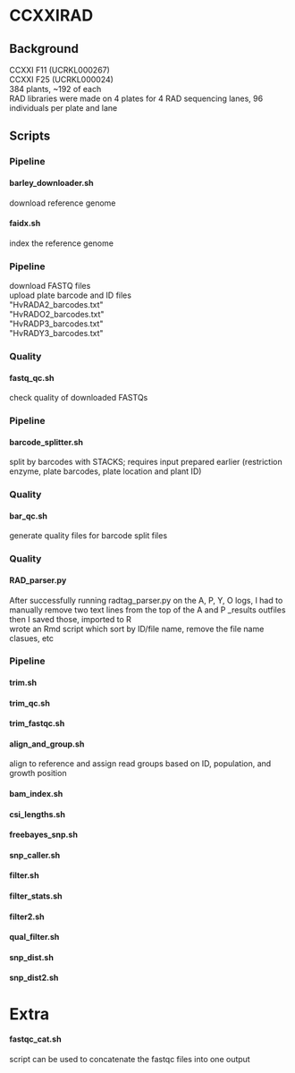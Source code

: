 # CCXXIRAD
  
## Background
CCXXI F11 (UCRKL000267)  
CCXXI F25 (UCRKL000024)  
 384 plants, ~192 of each  
RAD libraries were made on 4 plates for 4 RAD sequencing lanes, 96 individuals per plate and lane  

## Scripts  
### Pipeline
#### barley_downloader.sh  
download reference genome  
#### faidx.sh  
index the reference genome  
  
   
### Pipeline   
download FASTQ files  
upload plate barcode and ID files   
  "HvRADA2_barcodes.txt"  
  "HvRADO2_barcodes.txt"  
  "HvRADP3_barcodes.txt"  
  "HvRADY3_barcodes.txt"  
### Quality  
#### fastq_qc.sh  
check quality of downloaded FASTQs  
   
   
### Pipeline   
#### barcode_splitter.sh  
split by barcodes with STACKS; requires input prepared earlier (restriction enzyme, plate barcodes, plate location and plant ID)   
### Quality   
#### bar_qc.sh   
generate quality files for barcode split files  
  
  
### Quality
#### RAD_parser.py  
After successfully running radtag_parser.py on the A, P, Y, O logs, I had to manually remove two text lines from the top of the A and P _results outfiles  
then I saved those, imported to R  
wrote an Rmd script which sort by ID/file name, remove the file name clasues, etc  
  
  
### Pipeline 
#### trim.sh  
  
#### trim_qc.sh  
  
#### trim_fastqc.sh  
  
  
#### align_and_group.sh  
align to reference and assign read groups based on ID, population, and growth position  
  
  
#### bam_index.sh  
#### csi_lengths.sh  
  
#### freebayes_snp.sh  
#### snp_caller.sh  
  
#### filter.sh  
#### filter_stats.sh  
#### filter2.sh  
#### qual_filter.sh  
  
  
#### snp_dist.sh
#### snp_dist2.sh
  
  
# Extra
#### fastqc_cat.sh  
script can be used to concatenate the fastqc files into one output  
